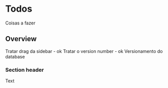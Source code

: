 # Todos

Coisas a fazer

## Overview

Tratar drag da sidebar - ok
Tratar o version number - ok
Versionamento do database

### Section header

<!--@START_MENU_TOKEN@-->Text<!--@END_MENU_TOKEN@-->
